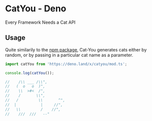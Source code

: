 # CatYou - Deno
Every Framework Needs a Cat API

## Usage
Quite similarily to the [npm package](https://www.npmjs.com/package/cat-me), Cat-You generates cats either by random, or by passing in a particular cat name as a parameter.

```javascript
import catYou from 'https://deno.land/x/catyou/mod.ts';

console.log(catYou());

//    /\\ ___ /\\",
//   (  o   o  )",
//    \\  >#<  /",
//    /       \\",
//   /         \\       ^",
//  |           |     //",
//   \\         /    //",
//    ///  ///   --"
```
